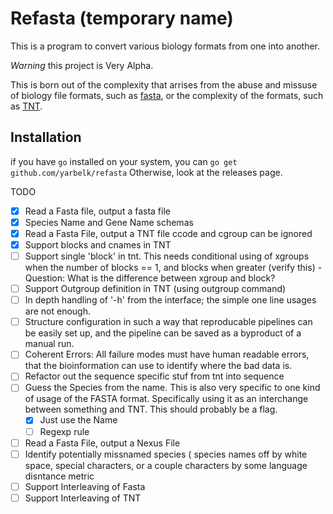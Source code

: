 # Refasta (temporary name)

This is a program to convert various biology formats from one into another.

*Warning* this project is Very Alpha.

This is born out of the complexity that arrises from the abuse and missuse of
biology file formats, such as [fasta](https://en.wikipedia.org/wiki/FASTA),
or the complexity of the formats, such as [TNT](http://www.lillo.org.ar/phylogeny/tnt/).


## Installation

if you have `go` installed on your system, you can `go get github.com/yarbelk/refasta`
Otherwise, look at the releases page.

TODO

- [x] Read a Fasta file, output a fasta file
- [x] Species Name and Gene Name schemas
- [x] Read a Fasta File, output a TNT file
      ccode and cgroup can be ignored
- [x] Support blocks and cnames in TNT
- [ ] Support single 'block' in tnt. This needs conditional using of xgroups
      when the number of blocks  == 1, and blocks when greater (verify this)
      - Question: What is the difference between xgroup and block?
- [ ] Support Outgroup definition in TNT (using outgroup command)
- [ ] In depth handling of '-h' from the interface; the simple one line usages
      are not enough.
- [ ] Structure configuration in such a way that reproducable pipelines can be
      easily set up, and the pipeline can be saved as a byproduct of a manual
      run.
- [ ] Coherent Errors: All failure modes must have human readable errors, that
      the bioinformation can use to identify where the bad data is.
- [ ] Refactor out the sequence specific stuf from tnt into sequence
- [ ] Guess the Species from the name. This is also very specific to one
      kind of usage of the FASTA format.  Specifically using it as an interchange
      between something and TNT.  This should probably be a flag.
  - [x] Just use the Name
  - [ ] Regexp rule
- [ ] Read a Fasta File, output a Nexus File
- [ ] Identify potentially missnamed species ( species names off by
      white space, special characters, or a couple characters
      by some language disntance metric
- [ ] Support Interleaving of Fasta
- [ ] Support Interleaving of TNT

